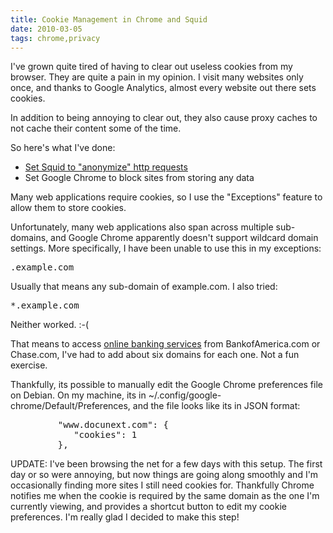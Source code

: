 ```yaml
---
title: Cookie Management in Chrome and Squid 
date: 2010-03-05
tags: chrome,privacy
---
```

I've grown quite tired of having to clear out useless cookies from my browser. They are quite a pain in my opinion. I visit many websites only once, and thanks to Google Analytics, almost every website out there sets cookies.

In addition to being annoying to clear out, they also cause proxy caches to not cache their content some of the time.

So here's what I've done:

* [Set Squid to "anonymize" http requests](http://www.docunext.com/wiki/Squid_3_To_Block_HTTP_Headers)
* Set Google Chrome to block sites from storing any data

Many web applications require cookies, so I use the "Exceptions" feature to allow them to store cookies.

Unfortunately, many web applications also span across multiple sub-domains, and Google Chrome apparently doesn't support wildcard domain settings. More specifically, I have been unable to use this in my exceptions:

<pre class="sh_sh">.example.com</pre>

Usually that means any sub-domain of example.com. I also tried:

<pre class="sh_sh">*.example.com</pre>

Neither worked. :-(

That means to access [online banking services](http://www.informedbanking.com/) from BankofAmerica.com or Chase.com, I've had to add about six domains for each one. Not a fun exercise.

Thankfully, its possible to manually edit the Google Chrome preferences file on Debian. On my machine, its in ~/.config/google-chrome/Default/Preferences, and the file looks like its in JSON format:

<pre class="sh_javascript">
         "www.docunext.com": {
            "cookies": 1
         },
</pre>

UPDATE: I've been browsing the net for a few days with this setup. The first day or so were annoying, but now things are going along smoothly and I'm occasionally finding more sites I still need cookies for. Thankfully Chrome notifies me when the cookie is required by the same domain as the one I'm currently viewing, and provides a shortcut button to edit my cookie preferences. I'm really glad I decided to make this step!

